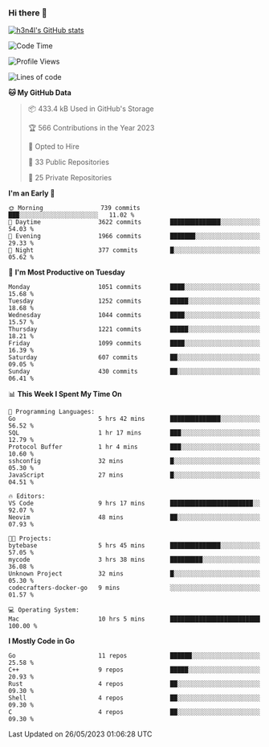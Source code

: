 ### Hi there 👋

[![h3n4l's GitHub stats](https://github-readme-stats.vercel.app/api?username=h3n4l&count_private=true&show_icons=true&theme=radical)](https://github.com/h3n4l/github-readme-stats)

<!--START_SECTION:waka-->
![Code Time](http://img.shields.io/badge/Code%20Time-1%2C240%20hrs%2016%20mins-blue)

![Profile Views](http://img.shields.io/badge/Profile%20Views-0-blue)

![Lines of code](https://img.shields.io/badge/From%20Hello%20World%20I%27ve%20Written-3.1%20million%20lines%20of%20code-blue)

**🐱 My GitHub Data** 

> 📦 433.4 kB Used in GitHub's Storage 
 > 
> 🏆 566 Contributions in the Year 2023
 > 
> 💼 Opted to Hire
 > 
> 📜 33 Public Repositories 
 > 
> 🔑 25 Private Repositories 
 > 
**I'm an Early 🐤** 

```text
🌞 Morning                739 commits         ███░░░░░░░░░░░░░░░░░░░░░░   11.02 % 
🌆 Daytime                3622 commits        ██████████████░░░░░░░░░░░   54.03 % 
🌃 Evening                1966 commits        ███████░░░░░░░░░░░░░░░░░░   29.33 % 
🌙 Night                  377 commits         █░░░░░░░░░░░░░░░░░░░░░░░░   05.62 % 
```
📅 **I'm Most Productive on Tuesday** 

```text
Monday                   1051 commits        ████░░░░░░░░░░░░░░░░░░░░░   15.68 % 
Tuesday                  1252 commits        █████░░░░░░░░░░░░░░░░░░░░   18.68 % 
Wednesday                1044 commits        ████░░░░░░░░░░░░░░░░░░░░░   15.57 % 
Thursday                 1221 commits        █████░░░░░░░░░░░░░░░░░░░░   18.21 % 
Friday                   1099 commits        ████░░░░░░░░░░░░░░░░░░░░░   16.39 % 
Saturday                 607 commits         ██░░░░░░░░░░░░░░░░░░░░░░░   09.05 % 
Sunday                   430 commits         ██░░░░░░░░░░░░░░░░░░░░░░░   06.41 % 
```


📊 **This Week I Spent My Time On** 

```text
💬 Programming Languages: 
Go                       5 hrs 42 mins       ██████████████░░░░░░░░░░░   56.52 % 
SQL                      1 hr 17 mins        ███░░░░░░░░░░░░░░░░░░░░░░   12.79 % 
Protocol Buffer          1 hr 4 mins         ███░░░░░░░░░░░░░░░░░░░░░░   10.60 % 
sshconfig                32 mins             █░░░░░░░░░░░░░░░░░░░░░░░░   05.30 % 
JavaScript               27 mins             █░░░░░░░░░░░░░░░░░░░░░░░░   04.51 % 

🔥 Editors: 
VS Code                  9 hrs 17 mins       ███████████████████████░░   92.07 % 
Neovim                   48 mins             ██░░░░░░░░░░░░░░░░░░░░░░░   07.93 % 

🐱‍💻 Projects: 
bytebase                 5 hrs 45 mins       ██████████████░░░░░░░░░░░   57.05 % 
mycode                   3 hrs 38 mins       █████████░░░░░░░░░░░░░░░░   36.08 % 
Unknown Project          32 mins             █░░░░░░░░░░░░░░░░░░░░░░░░   05.30 % 
codecrafters-docker-go   9 mins              ░░░░░░░░░░░░░░░░░░░░░░░░░   01.57 % 

💻 Operating System: 
Mac                      10 hrs 5 mins       █████████████████████████   100.00 % 
```

**I Mostly Code in Go** 

```text
Go                       11 repos            ██████░░░░░░░░░░░░░░░░░░░   25.58 % 
C++                      9 repos             █████░░░░░░░░░░░░░░░░░░░░   20.93 % 
Rust                     4 repos             ██░░░░░░░░░░░░░░░░░░░░░░░   09.30 % 
Shell                    4 repos             ██░░░░░░░░░░░░░░░░░░░░░░░   09.30 % 
C                        4 repos             ██░░░░░░░░░░░░░░░░░░░░░░░   09.30 % 
```




 Last Updated on 26/05/2023 01:06:28 UTC
<!--END_SECTION:waka-->


